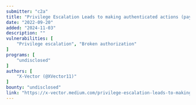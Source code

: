 ```yaml
---
submitter: "c2a"
title: "Privilege Escalation Leads to making authenticated actions (payment processing, creating invoices.. etc)"
date: "2022-09-20"
added: "2024-11-03"
description: ""
vulnerabilities: [
    "Privilege escalation", "Broken authorization"
]
programs: [
    "undisclosed"
]
authors: [
    "X-Vector (@XVector11)"
]
bounty: "undisclosed"
link: "https://x-vector.medium.com/privilege-escalation-leads-to-making-authenticated-actions-payment-processing-creating-invoices-2cf808d517ed"
---
```




